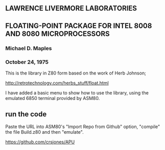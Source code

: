 
## LAWRENCE LIVERMORE LABORATORIES
## FLOATING-POINT PACKAGE FOR INTEL 8008 AND 8080 MICROPROCESSORS
### Michael D. Maples
### October 24, 1975

This is the library in Z80 form based on the work of Herb Johnson;

http://retrotechnology.com/herbs_stuff/float.html

I have added a basic menu to show how to use the library, using the emulated 6850 terminal provided
by ASM80.

## run the code
Paste the URL into ASM80's "Import Repo from Github" option, "compile" the file
Build.z80 and then "emulate".

https://github.com/crsjones/APU









